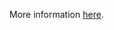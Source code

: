 More information [here](https://docs.prismacloud.io/en/enterprise-edition/policy-reference/oci-policies/general/bc-oci-2-4).

